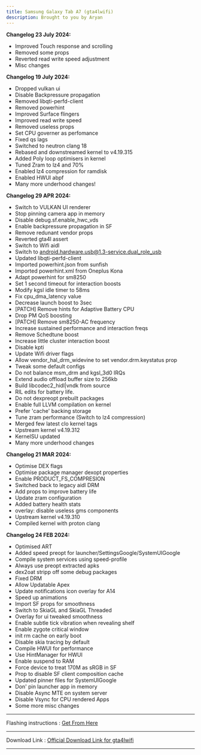 ```yaml
---
title: Samsung Galaxy Tab A7 (gta4lwifi)
description: Brought to you by Aryan
---
```


<b>Changelog 23 July 2024:</b>
- Improved Touch response and scrolling
- Removed some props
- Reverted read write speed adjustment
- Misc changes

<b>Changelog 19 July 2024:</b>
- Dropped vulkan ui
- Disable Backpressure propagation
- Removed libqti-perfd-client
- Removed powerhint
- Improved Surface flingers
- Improved read write speed
- Removed useless props
- Set CPU governer as perfomance
- Fixed qs lags
- Switched to neutron clang 18
- Rebased and downstreamed kernel to v4.19.315
- Added Poly loop optimisers in kernel
- Tuned Zram to lz4 and 70%
- Enabled lz4 compression for ramdisk
- Enabled HWUI abpf
- Many more underhood changes!

<b>Changelog 29 APR 2024:</b>
- Switch to VULKAN UI renderer
- Stop pinning camera app in memory
- Disable debug.sf.enable_hwc_vds
- Enable backpressure propagation in SF
- Remove redunant vendor props
- Reverted gta4l assert
- Switch to Wifi aidl
- Switch to android.hardware.usb@1.3-service.dual_role_usb
- Updated libqti-perfd-client
- Imported powerhint.json from sunfish
- Imported powerhint.xml from Oneplus Kona
- Adapt powerhint for sm8250
- Set 1 second timeout for interaction boosts
- Modify kgsl idle timer to 58ms
- Fix cpu_dma_latency value
- Decrease launch boost to 3sec
- [PATCH] Remove hints for Adaptive Battery CPU
- Drop PM QoS boosting
- [PATCH] Remove sm8250-AC frequency
- Increase sustained performance and interaction freqs
- Remove Schedtune boost
- Increase little cluster interaction boost
- Disable kpti
- Update Wifi driver flags
- Allow vendor_hal_drm_widevine to set vendor.drm.keystatus prop
- Tweak some default configs
- Do not balance msm_drm and kgsl_3d0 IRQs
- Extend audio offload buffer size to 256kb
- Build libcodec2_hidl|vndk from source
- RIL edits for battery life.
- Do not dexpreopt prebuilt packages
- Enable full LLVM compilation on kernel
- Prefer 'cache' backing storage
- Tune zram performance (Switch to lz4 compression)
- Merged few latest clo kernel tags
- Upstream kernel v4.19.312
- KernelSU updated
- Many more underhood changes

<b>Changelog 21 MAR 2024:</b>
- Optimise DEX flags
- Optimise package manager dexopt properties
- Enable PRODUCT_FS_COMPRESION
- Switched back to legacy aidl DRM
- Add props to improve battery life
- Update zram configuration
- Added battery health stats
- overlay: disable useless gms components
- Upstream kernel v4.19.310
- Compiled kernel with proton clang

<b>Changelog 24 FEB 2024:</b>
- Optimised ART
- Added speed preopt for launcher/SettingsGoogle/SystemUIGoogle
- Compile system services using speed-profile
- Always use preopt extracted apks
- dex2oat stripp off some debug packages
- Fixed DRM
- Allow Updatable Apex
- Update notifications icon overlay for A14 
- Speed up animations
- Import SF props for smoothness
- Switch to SkiaGL and SkiaGL Threaded
- Overlay for ui tweaked smoothness
- Enable subtle tick vibration when revealing shelf
- Enable zygote critical window 
- init rm cache on early boot
- Disable skia tracing by default
- Compile HWUI for performance
- Use HintManager for HWUI
- Enable suspend to RAM
- Force device to treat 170M as sRGB in SF
- Prop to disable SF client composition cache
- Updated pinner files for SystemUIGoogle
- Don' pin launcher app in memory
- Disable Async MTE on system server
- Disable Vsync for CPU rendered Apps
- Some more misc changes 

----
Flashing instructions : [Get From Here](gta4lwifi_inst.md)

----
Download Link : [Official Download Link for gta4lwifi](https://sourceforge.net/projects/projectmatrixx/files/Android-14/gta4lwifi/)

----
